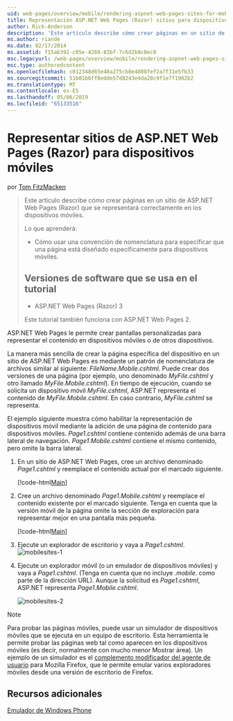 ```yaml
---
uid: web-pages/overview/mobile/rendering-aspnet-web-pages-sites-for-mobile-devices
title: Representación ASP.NET Web Pages (Razor) sitios para dispositivos móviles | Microsoft Docs
author: Rick-Anderson
description: 'Este artículo describe cómo crear páginas en un sitio de ASP.NET Web Pages (Razor) que se representará correctamente en los dispositivos móviles. Lo que aprenderá: Cómo se...'
ms.author: riande
ms.date: 02/17/2014
ms.assetid: f15ab392-c05e-4269-83bf-7c6d2b8c8ec8
msc.legacyurl: /web-pages/overview/mobile/rendering-aspnet-web-pages-sites-for-mobile-devices
msc.type: authoredcontent
ms.openlocfilehash: c012348d65e48a275cb0e4808fef2a7f31e5fb33
ms.sourcegitcommit: 51b01b6ff8edde57d8243e4da28c9f1e7f1962b2
ms.translationtype: MT
ms.contentlocale: es-ES
ms.lasthandoff: 05/06/2019
ms.locfileid: "65133516"
---
```

# <a name="rendering-aspnet-web-pages-razor-sites-for-mobile-devices"></a>Representar sitios de ASP.NET Web Pages (Razor) para dispositivos móviles

por [Tom FitzMacken](https://github.com/tfitzmac)

> Este artículo describe cómo crear páginas en un sitio de ASP.NET Web Pages (Razor) que se representará correctamente en los dispositivos móviles.
> 
> Lo que aprenderá:
> 
> - Cómo usar una convención de nomenclatura para especificar que una página está diseñado específicamente para dispositivos móviles.
>   
> 
> ## <a name="software-versions-used-in-the-tutorial"></a>Versiones de software que se usa en el tutorial
> 
> 
> - ASP.NET Web Pages (Razor) 3
>   
> 
> Este tutorial también funciona con ASP.NET Web Pages 2.

ASP.NET Web Pages le permite crear pantallas personalizadas para representar el contenido en dispositivos móviles o de otros dispositivos.

La manera más sencilla de crear la página específica del dispositivo en un sitio de ASP.NET Web Pages es mediante un patrón de nomenclatura de archivos similar al siguiente: *FileName.Mobile.cshtml*. Puede crear dos versiones de una página (por ejemplo, uno denominado *MyFile.cshtml* y otro llamado *MyFile.Mobile.cshtml*). En tiempo de ejecución, cuando se solicita un dispositivo móvil *MyFile.cshtml*, ASP.NET representa el contenido de *MyFile.Mobile.cshtml*. En caso contrario, *MyFile.cshtml* se representa.

El ejemplo siguiente muestra cómo habilitar la representación de dispositivos móvil mediante la adición de una página de contenido para dispositivos móviles. *Page1.cshtml* contiene contenido además de una barra lateral de navegación. *Page1.Mobile.cshtml* contiene el mismo contenido, pero omite la barra lateral.

1. En un sitio de ASP.NET Web Pages, cree un archivo denominado *Page1.cshtml* y reemplace el contenido actual por el marcado siguiente.

    [!code-html[Main](rendering-aspnet-web-pages-sites-for-mobile-devices/samples/sample1.html)]
2. Cree un archivo denominado *Page1.Mobile.cshtml* y reemplace el contenido existente por el marcado siguiente. Tenga en cuenta que la versión móvil de la página omite la sección de exploración para representar mejor en una pantalla más pequeña.

    [!code-html[Main](rendering-aspnet-web-pages-sites-for-mobile-devices/samples/sample2.html)]
3. Ejecute un explorador de escritorio y vaya a *Page1.cshtml*. ![mobilesites-1](rendering-aspnet-web-pages-sites-for-mobile-devices/_static/image1.png)
4. Ejecute un explorador móvil (o un emulador de dispositivos móviles) y vaya a *Page1.cshtml*. (Tenga en cuenta que no incluye *.mobile.* como parte de la dirección URL). Aunque la solicitud es *Page1.cshtml*, ASP.NET representa *Page1.Mobile.cshtml*.

    ![mobilesites-2](rendering-aspnet-web-pages-sites-for-mobile-devices/_static/image2.png)

> [!NOTE]
> Para probar las páginas móviles, puede usar un simulador de dispositivos móviles que se ejecuta en un equipo de escritorio. Esta herramienta le permite probar las páginas web tal como aparecen en los dispositivos móviles (es decir, normalmente con mucho menor Mostrar área). Un ejemplo de un simulador es el [complemento modificador del agente de usuario](http://addons.mozilla.org/firefox/addon/user-agent-switcher/) para Mozilla Firefox, que le permite emular varios exploradores móviles desde una versión de escritorio de Firefox.

<a id="Additional_Resources"></a>
## <a name="additional-resources"></a>Recursos adicionales

[Emulador de Windows Phone](https://msdn.microsoft.com/library/ff402563(v=VS.92).aspx)
